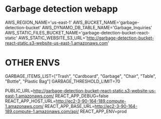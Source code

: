 # Garbage detection webapp

AWS_REGION_NAME='us-east-1'
AWS_BUCKET_NAME='garbage-detection-bucket'
AWS_DYNAMO_DB_TABLE_NAME='Garbage_Inquiries'
AWS_STATIC_FILES_BUCKET_NAME='garbage-detection-bucket-react-static'
AWS_STATIC_WEBSITE_S3_URL='http://garbage-detection-bucket-react-static.s3-website-us-east-1.amazonaws.com'

# OTHER ENVS
GARBAGE_ITEMS_LIST=["Trash", "Cardboard", "Garbage", "Chair", "Table", "Bottle", "Plastic Bag"]
GARBAGE_THRESHOLD_LIMIT=70

PUBLIC_URL=http://garbage-detection-bucket-react-static.s3-website-us-east-1.amazonaws.com/
REACT_APP_DEBUG=false
REACT_APP_HOST_URL=http://ec2-3-90-164-189.compute-1.amazonaws.com/
REACT_APP_BASE_URL=http://ec2-3-90-164-189.compute-1.amazonaws.com/api/
REACT_APP_ENV=prod
